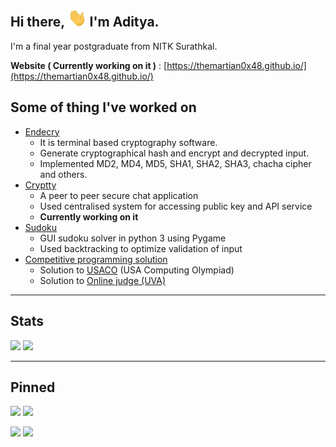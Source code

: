 
## Hi there, <img src="asset/wave.gif" width="30px"> I'm Aditya.

I'm a final year postgraduate from NITK Surathkal.  

**Website ( Currently working on it )** : [https://themartian0x48.github.io/](https://themartian0x48.github.io/)

## Some of thing I've worked on

- [Endecry](https://github.com/TheMartian0x48/endecry-cryptographic-hash-and-cipher)
    - It is terminal based cryptography software.
    - Generate cryptographical hash and encrypt and decrypted input.
    - Implemented MD2, MD4, MD5, SHA1, SHA2, SHA3, chacha cipher and others.
- [Cryptty](#)
    - A peer to peer secure chat application
    - Used centralised system for accessing public key and API service
    - **Currently working on it**
- [Sudoku](https://github.com/TheMartian0x48/sudoku)
    - GUI sudoku solver in python 3 using Pygame
    - Used backtracking to optimize validation of input        
- [Competitive programming solution](https://github.com/TheMartian0x48/CP)
    - Solution to [USACO](http://www.usaco.org/) (USA Computing Olympiad)
    - Solution to [Online judge (UVA)](uva.onlinejudge.org/index.php)

---
## Stats
<img src="https://github-readme-stats.vercel.app/api?username=TheMartian0x48&show_icons=true&theme=gruvbox&line_height=24&hide=stars"> <img src="https://github-readme-stats.vercel.app/api/top-langs/?username=TheMartian0x48&layout=compact&theme=gruvbox&line_height=24">

---
## Pinned 
<img src="https://github-readme-stats.vercel.app/api/pin/?username=TheMartian0x48&repo=sudoku&show_icons=true&theme=gruvbox"> <img src="https://github-readme-stats.vercel.app/api/pin/?username=TheMartian0x48&repo=CP&show_icons=true&theme=gruvbox">

<img src="https://github-readme-stats.vercel.app/api/pin/?username=TheMartian0x48&repo=TheMartian0x48.github.io&show_icons=true&theme=gruvbox"> <img src="https://github-readme-stats.vercel.app/api/pin/?username=TheMartian0x48&repo=SQL&show_icons=true&theme=gruvbox">

